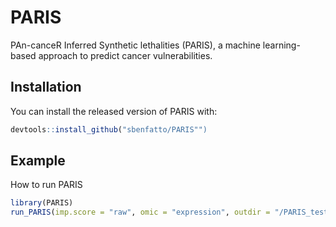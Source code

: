 

<!-- README.md is generated from README.Rmd. Please edit that file -->



# PARIS

<!-- badges: start -->
<!-- badges: end -->

PAn-canceR Inferred Synthetic lethalities (PARIS), a machine learning-based approach to predict cancer vulnerabilities.

## Installation

You can install the released version of PARIS with:

```r
devtools::install_github("sbenfatto/PARIS"")
```

## Example

How to run PARIS

```r
library(PARIS)
run_PARIS(imp.score = "raw", omic = "expression", outdir = "/PARIS_test", genelist_dep = yourgenelist, genelist_feat = yourgenelist2)
```

